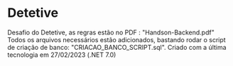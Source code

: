 # Detetive
Desafio do Detetive, as regras estão no PDF : "Handson-Backend.pdf"
Todos os arquivos necessários estão adicionados, bastando rodar o script de criação de banco: "CRIACAO_BANCO_SCRIPT.sql".
Criado com a última tecnologia em 27/02/2023 (.NET 7.0)
